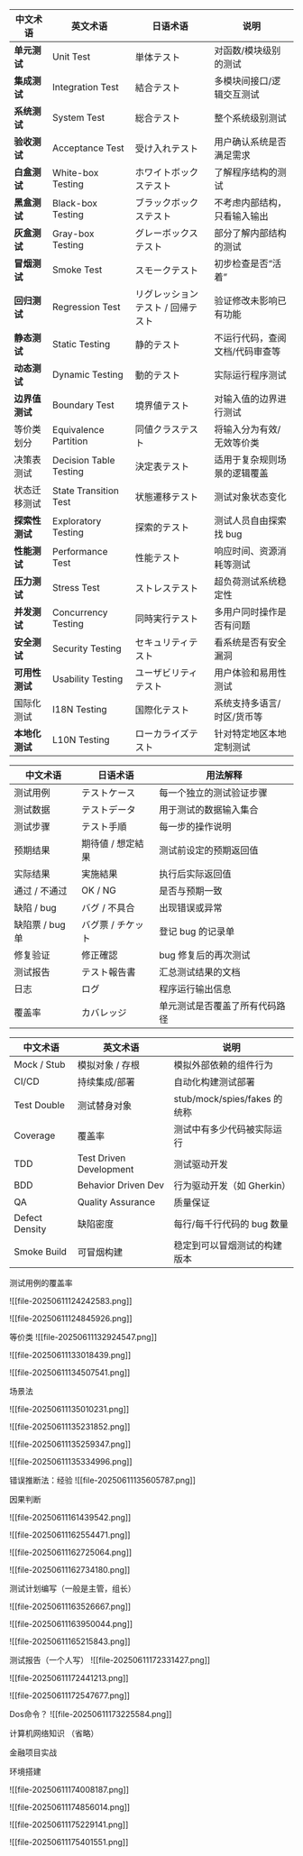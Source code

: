 | 中文术语      | 英文术语                   | 日语术语               | 说明               |
| --------- | ---------------------- | ------------------ | ---------------- |
| **单元测试**  | Unit Test              | 単体テスト              | 对函数/模块级别的测试      |
| **集成测试**  | Integration Test       | 結合テスト              | 多模块间接口/逻辑交互测试    |
| **系统测试**  | System Test            | 総合テスト              | 整个系统级别测试         |
| **验收测试**  | Acceptance Test        | 受け入れテスト            | 用户确认系统是否满足需求     |
| **白盒测试**  | White-box Testing      | ホワイトボックステスト        | 了解程序结构的测试        |
| **黑盒测试**  | Black-box Testing      | ブラックボックステスト        | 不考虑内部结构，只看输入输出   |
| **灰盒测试**  | Gray-box Testing       | グレーボックステスト         | 部分了解内部结构的测试      |
| **冒烟测试**  | Smoke Test             | スモークテスト            | 初步检查是否“活着”       |
| **回归测试**  | Regression Test        | リグレッションテスト / 回帰テスト | 验证修改未影响已有功能      |
| **静态测试**  | Static Testing         | 静的テスト              | 不运行代码，查阅文档/代码审查等 |
| **动态测试**  | Dynamic Testing        | 動的テスト              | 实际运行程序测试         |
| **边界值测试** | Boundary Test          | 境界値テスト             | 对输入值的边界进行测试      |
| 等价类划分     | Equivalence Partition  | 同値クラステスト           | 将输入分为有效/无效等价类    |
| 决策表测试     | Decision Table Testing | 決定表テスト             | 适用于复杂规则场景的逻辑覆盖   |
| 状态迁移测试    | State Transition Test  | 状態遷移テスト            | 测试对象状态变化         |
| **探索性测试** | Exploratory Testing    | 探索的テスト             | 测试人员自由探索找 bug    |
| **性能测试**  | Performance Test       | 性能テスト              | 响应时间、资源消耗等测试     |
| **压力测试**  | Stress Test            | ストレステスト            | 超负荷测试系统稳定性       |
| **并发测试**  | Concurrency Testing    | 同時実行テスト            | 多用户同时操作是否有问题     |
| **安全测试**  | Security Testing       | セキュリティテスト          | 看系统是否有安全漏洞       |
| **可用性测试** | Usability Testing      | ユーザビリティテスト         | 用户体验和易用性测试       |
| 国际化测试     | I18N Testing           | 国際化テスト             | 系统支持多语言/时区/货币等   |
| **本地化测试** | L10N Testing           | ローカライズテスト          | 针对特定地区本地定制测试     |


| 中文术语       | 日语术语       | 用法解释            |
| ---------- | ---------- | --------------- |
| 测试用例       | テストケース     | 每一个独立的测试验证步骤    |
| 测试数据       | テストデータ     | 用于测试的数据输入集合     |
| 测试步骤       | テスト手順      | 每一步的操作说明        |
| 预期结果       | 期待値 / 想定結果 | 测试前设定的预期返回值     |
| 实际结果       | 実施結果       | 执行后实际返回值        |
| 通过 / 不通过   | OK / NG    | 是否与预期一致         |
| 缺陷 / bug   | バグ / 不具合   | 出现错误或异常         |
| 缺陷票 / bug单 | バグ票 / チケット | 登记 bug 的记录单     |
| 修复验证       | 修正確認       | bug 修复后的再次测试    |
| 测试报告       | テスト報告書     | 汇总测试结果的文档       |
| 日志         | ログ         | 程序运行输出信息        |
| 覆盖率        | カバレッジ      | 单元测试是否覆盖了所有代码路径 |


| 中文术语           | 英文术语                    | 说明                        |
| -------------- | ----------------------- | ------------------------- |
| Mock / Stub    | 模拟对象 / 存根               | 模拟外部依赖的组件行为               |
| CI/CD          | 持续集成/部署                 | 自动化构建测试部署                 |
| Test Double    | 测试替身对象                  | stub/mock/spies/fakes 的统称 |
| Coverage       | 覆盖率                     | 测试中有多少代码被实际运行             |
| TDD            | Test Driven Development | 测试驱动开发                    |
| BDD            | Behavior Driven Dev     | 行为驱动开发（如 Gherkin）         |
| QA             | Quality Assurance       | 质量保证                      |
| Defect Density | 缺陷密度                    | 每行/每千行代码的 bug 数量          |
| Smoke Build    | 可冒烟构建                   | 稳定到可以冒烟测试的构建版本            |

测试用例的覆盖率

![[file-20250611124242583.png]]


![[file-20250611124845926.png]]



等价类
![[file-20250611132924547.png]]

![[file-20250611133018439.png]]


![[file-20250611134507541.png]]

场景法

![[file-20250611135010231.png]]


![[file-20250611135231852.png]]

![[file-20250611135259347.png]]


![[file-20250611135334996.png]]






错误推断法：经验 
![[file-20250611135605787.png]]



因果判断 

![[file-20250611161439542.png]]


![[file-20250611162554471.png]]

![[file-20250611162725064.png]]


![[file-20250611162734180.png]]


测试计划编写（一般是主管，组长）


![[file-20250611163526667.png]]




![[file-20250611163950044.png]]





![[file-20250611165215843.png]]




测试报告（一个人写）
![[file-20250611172331427.png]]


![[file-20250611172441213.png]]


![[file-20250611172547677.png]]


Dos命令？
![[file-20250611173225584.png]]



计算机网络知识 （省略）



金融项目实战

环境搭建



![[file-20250611174008187.png]]

![[file-20250611174856014.png]]

![[file-20250611175229141.png]]


![[file-20250611175401551.png]]